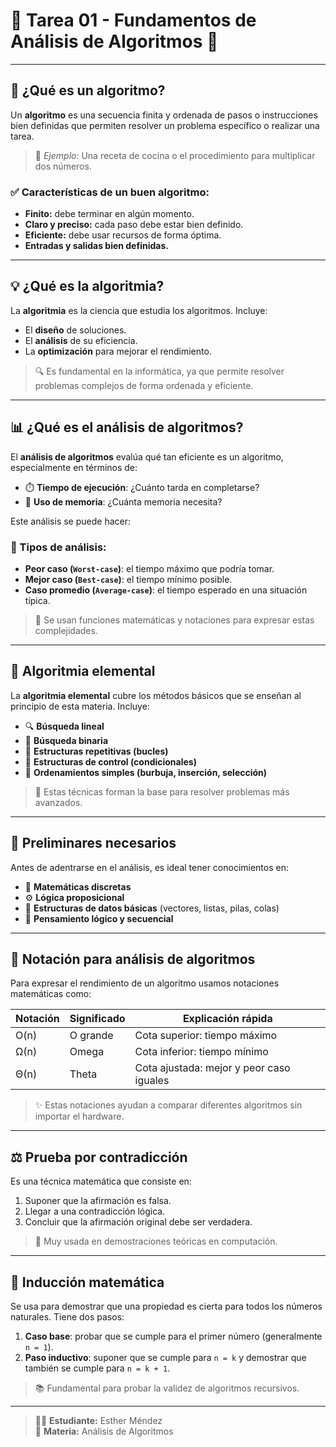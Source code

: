 # 🌟 Tarea 01 - Fundamentos de Análisis de Algoritmos 🌟

---

## 📌 ¿Qué es un algoritmo?

Un **algoritmo** es una secuencia finita y ordenada de pasos o instrucciones bien definidas que permiten resolver un problema específico o realizar una tarea.  
> 📎 *Ejemplo:* Una receta de cocina o el procedimiento para multiplicar dos números.

### ✅ Características de un buen algoritmo:
- **Finito:** debe terminar en algún momento.
- **Claro y preciso:** cada paso debe estar bien definido.
- **Eficiente:** debe usar recursos de forma óptima.
- **Entradas y salidas bien definidas.**

---

## 💡 ¿Qué es la algoritmia?

La **algoritmia** es la ciencia que estudia los algoritmos. Incluye:
- El **diseño** de soluciones.
- El **análisis** de su eficiencia.
- La **optimización** para mejorar el rendimiento.

> 🔍 Es fundamental en la informática, ya que permite resolver problemas complejos de forma ordenada y eficiente.

---

## 📊 ¿Qué es el análisis de algoritmos?

El **análisis de algoritmos** evalúa qué tan eficiente es un algoritmo, especialmente en términos de:

- ⏱️ **Tiempo de ejecución**: ¿Cuánto tarda en completarse?
- 💾 **Uso de memoria**: ¿Cuánta memoria necesita?

Este análisis se puede hacer:

### 🔎 Tipos de análisis:
- **Peor caso (`Worst-case`)**: el tiempo máximo que podría tomar.
- **Mejor caso (`Best-case`)**: el tiempo mínimo posible.
- **Caso promedio (`Average-case`)**: el tiempo esperado en una situación típica.

> 📘 Se usan funciones matemáticas y notaciones para expresar estas complejidades.

---

## 🧮 Algoritmia elemental

La **algoritmia elemental** cubre los métodos básicos que se enseñan al principio de esta materia. Incluye:

- 🔍 **Búsqueda lineal**
- 🔎 **Búsqueda binaria**
- 🔁 **Estructuras repetitivas (bucles)**
- 🧱 **Estructuras de control (condicionales)**
- 🧼 **Ordenamientos simples (burbuja, inserción, selección)**

> 🧠 Estas técnicas forman la base para resolver problemas más avanzados.

---

## 🧠 Preliminares necesarios

Antes de adentrarse en el análisis, es ideal tener conocimientos en:

- 🧮 **Matemáticas discretas**
- ⚙️ **Lógica proposicional**
- 🌳 **Estructuras de datos básicas** (vectores, listas, pilas, colas)
- 🧾 **Pensamiento lógico y secuencial**

---

## 🧾 Notación para análisis de algoritmos

Para expresar el rendimiento de un algoritmo usamos notaciones matemáticas como:

| Notación | Significado | Explicación rápida |
|----------|-------------|--------------------|
| O(n)     | O grande    | Cota superior: tiempo máximo |
| Ω(n)     | Omega       | Cota inferior: tiempo mínimo |
| Θ(n)     | Theta       | Cota ajustada: mejor y peor caso iguales |

> ✨ Estas notaciones ayudan a comparar diferentes algoritmos sin importar el hardware.

---

## ⚖️ Prueba por contradicción

Es una técnica matemática que consiste en:

1. Suponer que la afirmación es falsa.
2. Llegar a una contradicción lógica.
3. Concluir que la afirmación original debe ser verdadera.

> 🧩 Muy usada en demostraciones teóricas en computación.

---

## 🔗 Inducción matemática

Se usa para demostrar que una propiedad es cierta para todos los números naturales. Tiene dos pasos:

1. **Caso base**: probar que se cumple para el primer número (generalmente `n = 1`).
2. **Paso inductivo**: suponer que se cumple para `n = k` y demostrar que también se cumple para `n = k + 1`.

> 📚 Fundamental para probar la validez de algoritmos recursivos.

---
> 👩‍💻 **Estudiante:** Esther Méndez  
> 🏫 **Materia:** Análisis de Algoritmos  
